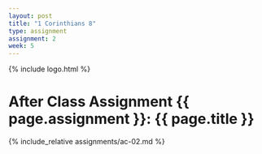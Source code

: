 ```yaml
---
layout: post
title: "1 Corinthians 8"
type: assignment
assignment: 2
week: 5
---
```


{% include logo.html %}

# After Class Assignment {{ page.assignment }}: {{ page.title }}

{% include_relative assignments/ac-02.md %}